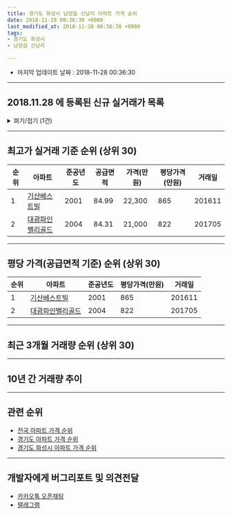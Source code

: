 ```yaml
---
title: 경기도 화성시 남양읍 신남리 아파트 가격 순위
date: 2018-11-28 00:36:30 +0900
last_modified_at: 2018-11-28 00:36:30 +0900
tags:
- 경기도 화성시
- 남양읍 신남리

---
```


* 마지막 업데이트 날짜 : 2018-11-28 00:36:30

---

## 2018.11.28 에 등록된 신규 실거래가 목록

<details>
<summary>펴기/접기 (1건)</summary>
<div markdown="1">

|아파트|준공년도|공급면적|가격(만원)|평당가격(만원)|거래일|
|---|---|---|---|---|---|
|[대광파인밸리골드](https://search.naver.com/search.naver?query=%EA%B2%BD%EA%B8%B0%EB%8F%84+%ED%99%94%EC%84%B1%EC%8B%9C+%EB%82%A8%EC%96%91%EC%9D%8D+%EC%8B%A0%EB%82%A8%EB%A6%AC+%EB%8C%80%EA%B4%91%ED%8C%8C%EC%9D%B8%EB%B0%B8%EB%A6%AC%EA%B3%A8%EB%93%9C)|2004|84.31|17,800|696|<span style="color:red">201811</span>|


</div>
</details>

---

## 최고가 실거래 기준 순위 (상위 30)


|순위|아파트|준공년도|공급면적|가격(만원)|평당가격(만원)|거래일|
|---|---|---|---|---|---|---|
|1|[기산베스트빌](https://search.naver.com/search.naver?query=%EA%B2%BD%EA%B8%B0%EB%8F%84+%ED%99%94%EC%84%B1%EC%8B%9C+%EB%82%A8%EC%96%91%EC%9D%8D+%EC%8B%A0%EB%82%A8%EB%A6%AC+%EA%B8%B0%EC%82%B0%EB%B2%A0%EC%8A%A4%ED%8A%B8%EB%B9%8C)|2001|84.99|22,300|865|201611|
|2|[대광파인밸리골드](https://search.naver.com/search.naver?query=%EA%B2%BD%EA%B8%B0%EB%8F%84+%ED%99%94%EC%84%B1%EC%8B%9C+%EB%82%A8%EC%96%91%EC%9D%8D+%EC%8B%A0%EB%82%A8%EB%A6%AC+%EB%8C%80%EA%B4%91%ED%8C%8C%EC%9D%B8%EB%B0%B8%EB%A6%AC%EA%B3%A8%EB%93%9C)|2004|84.31|21,000|822|201705|


---

## 평당 가격(공급면적 기준) 순위 (상위 30)


|순위|아파트|준공년도|평당가격(만원)|거래일|
|---|---|---|---|---|
|1|[기산베스트빌](https://search.naver.com/search.naver?query=%EA%B2%BD%EA%B8%B0%EB%8F%84+%ED%99%94%EC%84%B1%EC%8B%9C+%EB%82%A8%EC%96%91%EC%9D%8D+%EC%8B%A0%EB%82%A8%EB%A6%AC+%EA%B8%B0%EC%82%B0%EB%B2%A0%EC%8A%A4%ED%8A%B8%EB%B9%8C)|2001|865|201611|
|2|[대광파인밸리골드](https://search.naver.com/search.naver?query=%EA%B2%BD%EA%B8%B0%EB%8F%84+%ED%99%94%EC%84%B1%EC%8B%9C+%EB%82%A8%EC%96%91%EC%9D%8D+%EC%8B%A0%EB%82%A8%EB%A6%AC+%EB%8C%80%EA%B4%91%ED%8C%8C%EC%9D%B8%EB%B0%B8%EB%A6%AC%EA%B3%A8%EB%93%9C)|2004|822|201705|


---

## 최근 3개월 거래량 순위 (상위 30)


<div style="width:100%;">
    <canvas id="deal_count_ranking" height="250"></canvas>
</div>


<script>
new Chart(document.getElementById("deal_count_ranking"), {
    type: 'horizontalBar',
    data: {
        labels: ['대광파인밸리골드', '기산베스트빌'],
        datasets: [{
            label: '실거래 수',
            data: [7, 2],
            borderColor: "rgba(255, 0, 128, 1)",
            backgroundColor: "rgba(255, 0, 128, 0.5)",
            fill: false,
        }]
    },
    options: {
        responsive: true,
        title: {
            display: true,
            text: '최근 3개월 거래량 순위'
        },
        tooltips: {
            mode: 'index',
            intersect: false,
            callbacks: {
                title: function(tooltipItems, data) {
                    return "실거래 수:";
                },
                label: function(tooltipItem, data) {
                    return data.labels[tooltipItem.index] + ": " + tooltipItem.xLabel;
                }
            }
        },
        hover: {
            mode: 'nearest',
            intersect: true
        },
        scales: {
            xAxes: [{
                display: true,
                scaleLabel: {
                    display: true,
                    labelString: '실거래 수'
                },
                ticks: {
                    suggestedMin: 0,
                }
            }],
            yAxes: [{
                display: true,
                ticks: {
                    autoSkip: false,
                    callback: function(value, index, values) {
                        if (value.length > 15)
                            return value.substr(0, 13) + "...";
                        else
                            return value;
                    }
                },
                scaleLabel: {
                    display: false,
                }
            }]
        }
    }
});

</script>


---

## 10년 간 거래량 추이


<div style="width:100%;">
    <canvas id="deal_progress" height="250"></canvas>
</div>

<script>
new Chart(document.getElementById("deal_progress"), {
    type: 'line',
    data: {
        labels: ['200811','200812','200901','200902','200903','200904','200905','200906','200907','200908','200909','200910','200911','200912','201001','201002','201003','201004','201005','201006','201007','201008','201009','201010','201011','201012','201101','201102','201103','201104','201105','201106','201107','201108','201109','201110','201111','201112','201201','201202','201203','201204','201205','201206','201207','201208','201209','201210','201211','201212','201301','201302','201303','201304','201305','201306','201307','201308','201309','201310','201311','201312','201401','201402','201403','201404','201405','201406','201407','201408','201409','201410','201411','201412','201501','201502','201503','201504','201505','201506','201507','201508','201509','201510','201511','201512','201601','201602','201603','201604','201605','201606','201607','201608','201609','201610','201611','201612','201701','201702','201703','201704','201705','201706','201707','201708','201709','201710','201711','201712','201801','201802','201803','201804','201805','201806','201807','201808','201809','201810','201811'],
        datasets: [{
            label: '실거래 수',
            pointRadius: 1,
            data: [2, 9, 10, 4, 2, 7, 9, 4, 6, 5, 9, 5, 3, 1, 6, 2, 3, 0, 2, 0, 3, 1, 4, 7, 9, 3, 2, 5, 7, 12, 6, 5, 3, 5, 1, 5, 2, 6, 6, 3, 4, 0, 3, 2, 4, 1, 5, 3, 4, 3, 1, 1, 4, 7, 6, 8, 4, 1, 4, 4, 5, 2, 2, 7, 5, 3, 3, 3, 8, 3, 5, 10, 5, 9, 2, 8, 9, 4, 2, 7, 6, 4, 7, 9, 3, 2, 4, 2, 4, 8, 2, 5, 3, 4, 4, 3, 4, 3, 0, 5, 3, 2, 6, 3, 6, 4, 5, 2, 2, 4, 3, 5, 7, 3, 5, 9, 2, 4, 3, 5, 1],
            borderColor: "rgba(255, 201, 14, 1)",
            backgroundColor: "rgba(255, 201, 14, 0.5)",
            fill: true,
        }]
    },
    options: {
        responsive: true,
        title: {
            display: true,
            text: '10년간 거래량 추이'
        },
        tooltips: {
            mode: 'index',
            intersect: false,
        },
        hover: {
            mode: 'nearest',
            intersect: true
        },
        scales: {
            xAxes: [{
                display: true,
                scaleLabel: {
                    display: true,
                    labelString: '년/월'
                }
            }],
            yAxes: [{
                display: true,
                ticks: {
                    suggestedMin: 0,
                },
                scaleLabel: {
                    display: true,
                    labelString: '실거래 수'
                }
            }]
        }
    }
});

</script>


---

## 관련 순위

- [전국 아파트 가격 순위](https://inasie.github.io/apt-ranking/전국)
- [경기도 아파트 가격 순위](https://inasie.github.io/apt-ranking/경기도)
- [경기도 화성시 아파트 가격 순위](https://inasie.github.io/apt-ranking/경기도-화성시)


---

## 개발자에게 버그리포트 및 의견전달

- [카카오톡 오픈채팅](https://open.kakao.com/o/gLJUAP4)
- [텔레그램](https://t.me/inasie)


